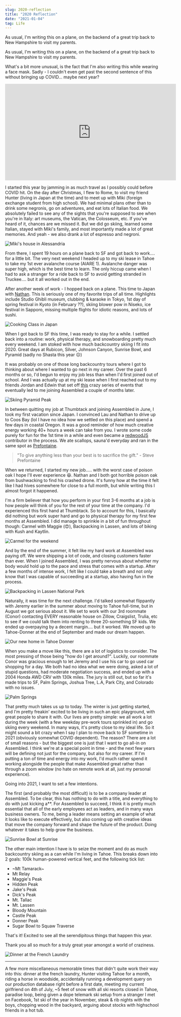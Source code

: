 ```yaml
---
slug: 2020-reflection
title: "2020 Reflection"
date: "2021-01-04"
tag: Life
---
```


As usual, I'm writing this on a plane, on the backend of a great trip back to New Hampshire to visit my parents.

<!-- more -->

As usual, I'm writing this on a plane, on the backend of a great trip back to New Hampshire to visit my parents.

What's a bit more unusual, is the fact that I'm also writing this while wearing a face mask. Sadly - I couldn't even get past the second sentence of this without bringing up COVID... maybe next year?

<iframe width="560" height="315" src="https://www.youtube.com/embed/5MP6v-N_FnU" frameborder="0" allow="accelerometer; autoplay; clipboard-write; encrypted-media; gyroscope; picture-in-picture" allowfullscreen></iframe>

I started this year by jamming in as much travel as I possibly could before COVID hit. On the day after Christmas, I flew to Rome, to visit my friend Hunter (living in Japan at the time) and to meet up with Miki (foreign exchange student from high school). We had minimal plans other than to drink some negronis, go on adventures, and eat lots of Italian food. We absolutely failed to see any of the sights that you're supposed to see when you're in Italy: art museums, the Vatican, the Colosseum, etc. If you've heard of it, chances are we missed it. But we did go skiing, learned some Italian, stayed with Miki's family, and most importantly made a lot of great memories. And yeah - we also drank a lot of espresso and negroni.

![Miki's house in Alessandria](./italy1.jpg)

From there, I spent 19 hours on a plane back to SF and got back to work.... for a little bit. The very next weekend I headed up to my ski lease in Tahoe to take my 1st ever avalanche course (AIARE 1). Avalanche danger was super high, which is the best time to learn. The only hiccup came when I had to ask a stranger for a ride back to SF to avoid getting stranded in Truckee.... but it all worked out in the end.

After another week of work - I hopped back on a plane. This time to Japan with [Nathan](https://www.linkedin.com/in/nathanpucheril). This is seriously one of my favorite trips of all time. Highlights include Studio Ghibli museum, clubbing & karaoke in Tokyo, 1st day of spring festival in Kyoto (in February ??), skiing blower pow in Niseko, ice festival in Sapporo, missing multiple flights for idiotic reasons, and lots of sushi.

![Cooking Class in Japan](./japancooking.jpg)

When I got back to SF this time, I was ready to stay for a while. I settled back into a routine: work, physical therapy, and snowboarding pretty much every weekend. I am stoked with how much backcountry skiing I fit into 2020. Great days at Rubicon, Silver, Johnson Canyon, Sunrise Bowl, and Pyramid (sadly no Shasta this year ☹️)

It was probably on one of those long backcountry tours where I got to thinking about where I wanted to go next in my career. Over the past 6 months or so, I'd begun to enjoy my job less than when I'd first joined out of school. And I was actually up at my ski lease when I first reached out to my friends Jordan and Edwin that set off [this](https://taylor.substack.com/p/new-job-new-adventures) crazy series of events that eventually led to me joining Assembled a couple of months later.

![Skiing Pyramid Peak](./pyramid.jpg)

In between quitting my job at Thumbtack and joining Assembled in June, I took my first vacation since Japan. I convinced Lau and Nathan to drive up to Coos Bay (lol I have no idea how we settled on this place) and spend a few days in coastal Oregon. It was a good reminder of how much creative energy working 40+ hours a week can take from you. I wrote some code purely for fun for the 1st time in a while and even became a [redwoodJS](https://redwoodjs.com/) contributor in the process. We ate scallops, sauna'd everyday and ran in the same spot as [Prefontaine](https://en.wikipedia.org/wiki/Steve_Prefontaine).

> "To give anything less than your best is to sacrifice the gift." - Steve Prefontaine

When we returned, I started my new job..... with the worst case of poison oak I hope I'll ever experience 😆. Nathan and I both got horrible poison oak from bushwacking to find his crashed drone. It's funny how at the time it felt like I had hives somewhere for close to a full month, but while writing this I almost forgot it happened.

I'm a firm believer that how you perform in your first 3-6 months at a job is how people will think of you for the rest of your time at the company. I'd experienced this first hand at Thumbtack. So to account for this, I basically did nothing but work super hard and go to physical therapy for my first few months at Assembled. I did manage to sprinkle in a bit of fun throughout though: Carmel with Maggie (😍), Backpacking in Lassen, and lots of biking with Kush and Kaytlin.

![Carmel for the weekend](./carmel.jpg)

And by the end of the summer, it felt like my hard work at Assembled was paying off. We were shipping a lot of code, and closing customers faster than ever. When I joined Assembled, I was pretty nervous about whether my body would hold up to the pace and stress that comes with a startup. After a few months of intense work, I felt like I could take a breath and not only know that I was capable of succeeding at a startup, also having fun in the process.

![Backpacking in Lassen National Park](./lassen.JPG)

Naturally, it was time for the next challenge. I'd talked somewhat flippantly with Jeremy earlier in the summer about moving to Tahoe full-time, but in August we got serious about it. We set to work with our 3rd roommate (Conor) contacting EVERY reasonable house on Zillow, Craigslist, Trulia, etc to see if we could talk them into renting to three 20-something SF kids. We ended up overpaying by a decent margin.... but it worked. We moved up to Tahoe-Donner at the end of September and made our dream happen.

![Our new home in Tahoe Donner](./tahoehouse.png)

When you make a move like this, there are a lot of logistics to consider. The most pressing of those being "how do I get around?". Luckily, our roommate Conor was gracious enough to let Jeremy and I use his car to go used car shopping for a day. We both had no idea what we were doing, asked a lot of stupid questions, had moderate negotiation success, and ended up with a 2004 Honda AWD CRV with 130k miles. The jury is still out, but so far it's made trips to SF, Palm Springs, Joshua Tree, L.A, Park City, and Colorado with no issues.

![Palm Springs](./palmsprings.jpg)

That pretty much takes us up to today. The winter is just getting started, and I'm pretty freakin' excited to be living in such an epic playground, with great people to share it with. Our lives are pretty simple: we all work a lot during the week (with a few weekday pre-work tours sprinkled in) and go skiing every weekend. In many ways, it's pretty close to my ideal life. So it might sound a bit crazy when I say I plan to move back to SF sometime in 2021 (obviously somewhat COVID dependent). The reason? There are a lot of small reasons - but the biggest one is just that I want to go all-in on Assembled. I think we're at a special point in time - and the next few years will be defining not just for the company, but also for my career. If I'm putting a ton of time and energy into my work, I'd much rather spend it working alongside the people that make Assembled great rather than through a zoom window (no hate on remote work at all, just my personal experience).

Going into 2021, I want to set a few intentions.

The first (and probably the most difficult) is to be a company leader at Assembled. To be clear, this has nothing to do with a title, and everything to do with just kicking a\*\*. For Assembled to succeed, I think it is pretty much essential that all of the early employees act as leaders, and in many ways business owners. To me, being a leader means setting an example of what it looks like to execute effectively, but also coming up with creative ideas that move the company forward and shape the future of the product. Doing whatever it takes to help grow the business.

![Sunrise Bowl at Sunrise](./sunrise-ski.jpeg)

The other main intention I have is to seize the moment and do as much backcountry skiing as a can while I'm living in Tahoe. This breaks down into 2 goals: 100k human-powered vertical feet, and the following tick list:

- ~Mt Tamarack~
- Mt Relay
- Maggie's Peak
- Hidden Peak
- Jake's Peak
- Dick's Peak
- Mt. Tallac
- Mt. Lassen
- Bloody Mountain
- Castle Peak
- Donner Peak
- Sugar Bowl to Squaw Traverse

That's it! Excited to see all the serendipitous things that happen this year.

Thank you all so much for a truly great year amongst a world of craziness.

![Dinner at the French Laundry](./frenchlaundry1.jpg)

---

A few more miscellaneous memorable times that didn't quite work their way into this: dinner at the french laundry, Hunter visiting Tahoe for a month, riding a horse in woodside, accidentally running a development query on our production database right before a first date, meeting my current girlfriend on 4th of July, ~5 feet of snow with all ski resorts closed in Tahoe, paradise loop, being given a dope telemark ski setup from a stranger I met on Facebook, 1st ski of the year in November, steak & rib nights with the boys, chopping wood in the backyard, arguing about stocks with highschool friends in a hot tub.
